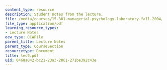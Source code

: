 ```yaml
---
content_type: resource
description: Student notes from the lecture.
file: /media/courses/15-301-managerial-psychology-laboratory-fall-2004/0468a042bc2123a32061271be392c43e_lec9.pdf
file_type: application/pdf
learning_resource_types:
- Lecture Notes
ocw_type: OCWFile
parent_title: Lecture Notes
parent_type: CourseSection
resourcetype: Document
title: lec9.pdf
uid: 0468a042-bc21-23a3-2061-271be392c43e
---
```

